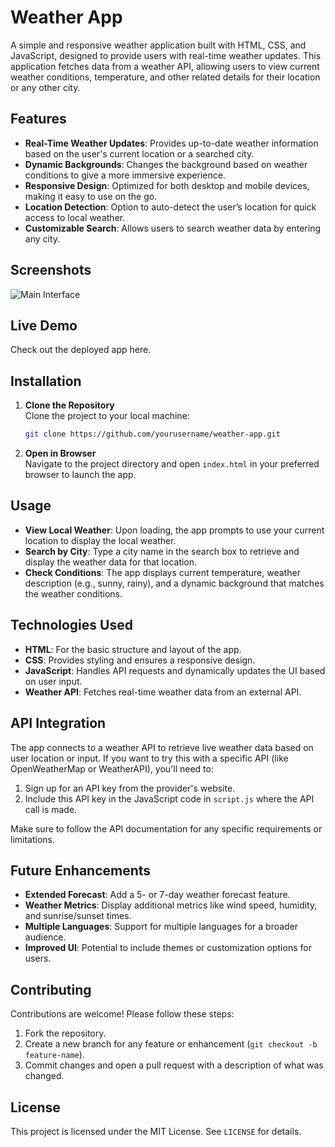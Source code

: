 
# Weather App

A simple and responsive weather application built with HTML, CSS, and JavaScript, designed to provide users with real-time weather updates. This application fetches data from a weather API, allowing users to view current weather conditions, temperature, and other related details for their location or any other city. 



## Features

- **Real-Time Weather Updates**: Provides up-to-date weather information based on the user's current location or a searched city.
- **Dynamic Backgrounds**: Changes the background based on weather conditions to give a more immersive experience.
- **Responsive Design**: Optimized for both desktop and mobile devices, making it easy to use on the go.
- **Location Detection**: Option to auto-detect the user’s location for quick access to local weather.
- **Customizable Search**: Allows users to search weather data by entering any city.

## Screenshots

![Main Interface](images/app_main_screenshot.png)


## Live Demo
Check out the deployed app here.

## Installation

1. **Clone the Repository**  
   Clone the project to your local machine:
   ```bash
   git clone https://github.com/yourusername/weather-app.git
   ```
   
2. **Open in Browser**  
   Navigate to the project directory and open `index.html` in your preferred browser to launch the app.

## Usage

- **View Local Weather**: Upon loading, the app prompts to use your current location to display the local weather.
- **Search by City**: Type a city name in the search box to retrieve and display the weather data for that location.
- **Check Conditions**: The app displays current temperature, weather description (e.g., sunny, rainy), and a dynamic background that matches the weather conditions.

## Technologies Used

- **HTML**: For the basic structure and layout of the app.
- **CSS**: Provides styling and ensures a responsive design.
- **JavaScript**: Handles API requests and dynamically updates the UI based on user input.
- **Weather API**: Fetches real-time weather data from an external API.

## API Integration

The app connects to a weather API to retrieve live weather data based on user location or input. If you want to try this with a specific API (like OpenWeatherMap or WeatherAPI), you'll need to:

1. Sign up for an API key from the provider's website.
2. Include this API key in the JavaScript code in `script.js` where the API call is made.

Make sure to follow the API documentation for any specific requirements or limitations.

## Future Enhancements

- **Extended Forecast**: Add a 5- or 7-day weather forecast feature.
- **Weather Metrics**: Display additional metrics like wind speed, humidity, and sunrise/sunset times.
- **Multiple Languages**: Support for multiple languages for a broader audience.
- **Improved UI**: Potential to include themes or customization options for users.

## Contributing

Contributions are welcome! Please follow these steps:

1. Fork the repository.
2. Create a new branch for any feature or enhancement (`git checkout -b feature-name`).
3. Commit changes and open a pull request with a description of what was changed.

## License

This project is licensed under the MIT License. See `LICENSE` for details.
